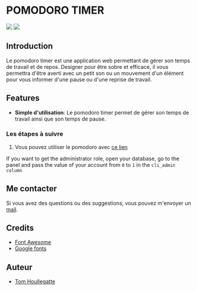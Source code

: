 
# POMODORO TIMER

<p float="left">
    <img src="https://img.shields.io/static/v1?label=License&message=MIT&color=blue">
    <img src="https://img.shields.io/static/v1?label=Version&message=1.7.2&color=blue">
</p>

## Introduction

Le pomodoro timer est une application web permettant de gérer son temps de travail et de repos. Designer pour être sobre et efficace, il vous permettra d'être averti avec un petit son ou un mouvement d'un élément pour vous informer d'une pause ou d'une reprise de travail.

## Features

* **Simple d'utilisation**: Le pomodoro timer permet de gérer son temps de travail ainsi que son temps de pause.

### Les étapes à suivre

1. Vous pouvez utiliser le pomodoro avec [ce lien](https://xtoukam.github.io/pomodoro/)

If you want to get the administrator role, open your database, go to the panel and pass the value of your account from `0` to `1` in the `cli_admin column`

## Me contacter

Si vous avez des questions ou des suggestions, vous pouvez m'envoyer un [mail](mailto:houllegatte.tom@gmail.com).

## Credits

* [Font Awesome](https://fontawesome.com/)
* [Google fonts](https://fonts.google.com/)

## Auteur

* [Tom Houllegatte](https://github.com/xTOUKAM)



